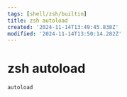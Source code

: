 ```yaml
---
tags: [shell/zsh/builtin]
title: zsh autoload
created: '2024-11-14T13:49:45.838Z'
modified: '2024-11-14T13:50:14.282Z'
---
```


# zsh autoload

```sh
autoload
```
